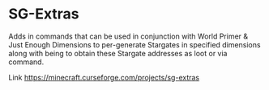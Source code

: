 # SG-Extras
Adds in commands that can be used in conjunction with World Primer &amp; Just Enough Dimensions to per-generate Stargates in specified dimensions along with being to obtain these Stargate addresses as loot or via command.

Link https://minecraft.curseforge.com/projects/sg-extras



